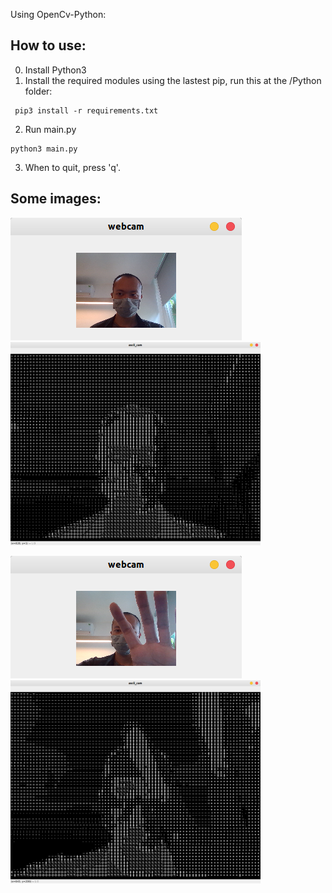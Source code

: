 Using OpenCv-Python:

## How to use:

0. Install Python3
1. Install the required modules using the lastest pip, run this at the /Python folder:

```
 pip3 install -r requirements.txt
 ```
 
2. Run main.py

```
python3 main.py
```

3. When to quit, press 'q'.


## Some images:

![cam_img_1](Python/imgs/cam_1.png)
<img src="Python/imgs/ascii_1.png" width=400/>


![cam_img_2](Python/imgs/cam_2.png)
<img src="Python/imgs/ascii_2.png" width=400/>

